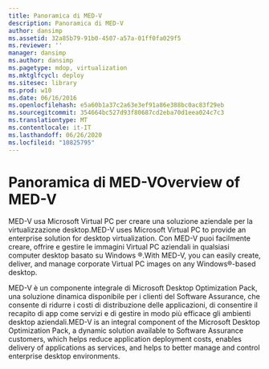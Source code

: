 ```yaml
---
title: Panoramica di MED-V
description: Panoramica di MED-V
author: dansimp
ms.assetid: 32a85b79-91b0-4507-a57a-01ff0fa029f5
ms.reviewer: ''
manager: dansimp
ms.author: dansimp
ms.pagetype: mdop, virtualization
ms.mktglfcycl: deploy
ms.sitesec: library
ms.prod: w10
ms.date: 06/16/2016
ms.openlocfilehash: e5a60b1a37c2a63e3ef91a86e388bc0ac83f29eb
ms.sourcegitcommit: 354664bc527d93f80687cd2eba70d1eea024c7c3
ms.translationtype: MT
ms.contentlocale: it-IT
ms.lasthandoff: 06/26/2020
ms.locfileid: "10825795"
---
```

# <span data-ttu-id="347bd-103">Panoramica di MED-V</span><span class="sxs-lookup"><span data-stu-id="347bd-103">Overview of MED-V</span></span>


<span data-ttu-id="347bd-104">MED-V usa Microsoft Virtual PC per creare una soluzione aziendale per la virtualizzazione desktop.</span><span class="sxs-lookup"><span data-stu-id="347bd-104">MED-V uses Microsoft Virtual PC to provide an enterprise solution for desktop virtualization.</span></span> <span data-ttu-id="347bd-105">Con MED-V puoi facilmente creare, offrire e gestire le immagini Virtual PC aziendali in qualsiasi computer desktop basato su Windows ®.</span><span class="sxs-lookup"><span data-stu-id="347bd-105">With MED-V, you can easily create, deliver, and manage corporate Virtual PC images on any Windows®-based desktop.</span></span>

<span data-ttu-id="347bd-106">MED-V è un componente integrale di Microsoft Desktop Optimization Pack, una soluzione dinamica disponibile per i clienti del Software Assurance, che consente di ridurre i costi di distribuzione delle applicazioni, di consentire il recapito di app come servizi e di gestire in modo più efficace gli ambienti desktop aziendali.</span><span class="sxs-lookup"><span data-stu-id="347bd-106">MED-V is an integral component of the Microsoft Desktop Optimization Pack, a dynamic solution available to Software Assurance customers, which helps reduce application deployment costs, enables delivery of applications as services, and helps to better manage and control enterprise desktop environments.</span></span>

 

 





